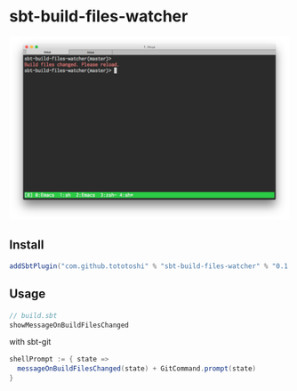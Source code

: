 # sbt-build-files-watcher

![screenshot](./screenshot.png)

## Install

```scala
addSbtPlugin("com.github.tototoshi" % "sbt-build-files-watcher" % "0.1.1")
```

## Usage

```scala
// build.sbt
showMessageOnBuildFilesChanged
```

with sbt-git
```scala
shellPrompt := { state =>
  messageOnBuildFilesChanged(state) + GitCommand.prompt(state)
}
```
